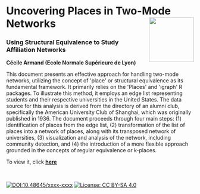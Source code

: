 # Uncovering Places in Two-Mode Networks [<img src="https://rzine.fr/img/Rzine_logo.png"  align="right" width="120"/>](http://rzine.fr/)
### Using Structural Equivalence to Study Affiliation Networks
**Cécile Armand (Ecole Normale Supérieure de Lyon)**
<br/>  

This document presents an effective approach for handling two-mode networks, utilizing the concept of 'place' or structural equivalence as its fundamental framework. It primarily relies on the 'Places' and 'igraph' R packages. To illustrate this method, it employs an edge list representing students and their respective universities in the United States. The data source for this analysis is derived from the directory of an alumni club, specifically the American University Club of Shanghai, which was originally published in 1936. The document proceeds through four main steps: (1) identification of places from the edge list, (2) transformation of the list of places into a network of places, along with its transposed network of universities, (3) visualization and analysis of the network, including community detection, and (4) the introduction of a more flexible approach grounded in the concepts of regular equivalence or k-places.


To view it, click [**here**](https://carmand03.github.io/place-rzine/)

<br/>  

[![DOI:10.48645/xxxx-xxxx](https://zenodo.org/badge/DOI/10.48645/xxxx-xxxx.svg)](https://doi.org/10.48645/xxxx-xxxx)
[![License: CC BY-SA 4.0](https://img.shields.io/badge/License-CC%20BY--SA%204.0-lightgrey.svg)](http://creativecommons.org/licenses/by-sa/4.0/)
